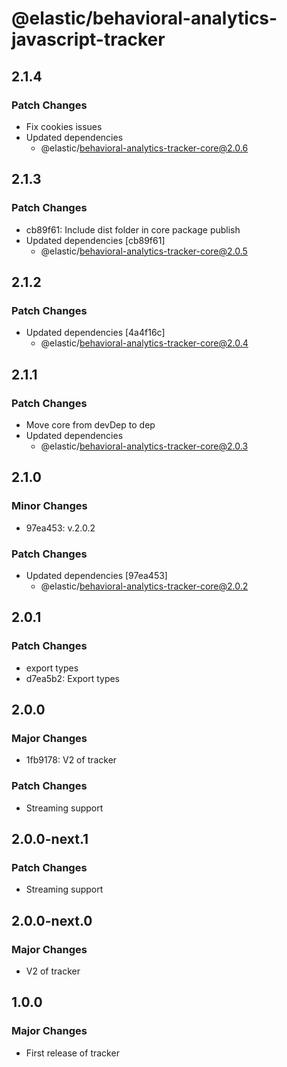 # @elastic/behavioral-analytics-javascript-tracker

## 2.1.4

### Patch Changes

- Fix cookies issues
- Updated dependencies
  - @elastic/behavioral-analytics-tracker-core@2.0.6

## 2.1.3

### Patch Changes

- cb89f61: Include dist folder in core package publish
- Updated dependencies [cb89f61]
  - @elastic/behavioral-analytics-tracker-core@2.0.5

## 2.1.2

### Patch Changes

- Updated dependencies [4a4f16c]
  - @elastic/behavioral-analytics-tracker-core@2.0.4

## 2.1.1

### Patch Changes

- Move core from devDep to dep
- Updated dependencies
  - @elastic/behavioral-analytics-tracker-core@2.0.3

## 2.1.0

### Minor Changes

- 97ea453: v.2.0.2

### Patch Changes

- Updated dependencies [97ea453]
  - @elastic/behavioral-analytics-tracker-core@2.0.2

## 2.0.1

### Patch Changes

- export types
- d7ea5b2: Export types

## 2.0.0

### Major Changes

- 1fb9178: V2 of tracker

### Patch Changes

- Streaming support

## 2.0.0-next.1

### Patch Changes

- Streaming support

## 2.0.0-next.0

### Major Changes

- V2 of tracker

## 1.0.0

### Major Changes

- First release of tracker
